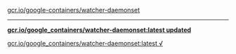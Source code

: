[gcr.io/google-containers/watcher-daemonset](https://hub.docker.com/r/sqeven/watcher-daemonset/tags/) 

----
**[gcr.io/google_containers/watcher-daemonset:latest updated](https://hub.docker.com/r/sqeven/watcher-daemonset/tags/)**

[gcr.io/google_containers/watcher-daemonset:latest √](https://hub.docker.com/r/sqeven/watcher-daemonset/tags/)

